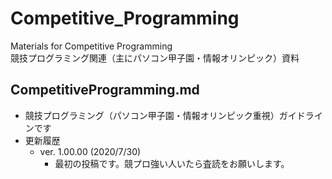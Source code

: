 # Competitive_Programming
Materials for Competitive Programming  
競技プログラミング関連（主にパソコン甲子園・情報オリンピック）資料

## CompetitiveProgramming.md
- 競技プログラミング（パソコン甲子園・情報オリンピック重視）ガイドラインです
- 更新履歴
  - ver. 1.00.00 (2020/7/30)  
    - 最初の投稿です。競プロ強い人いたら査読をお願いします。
